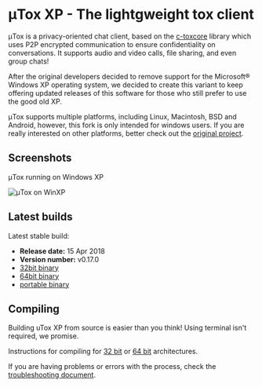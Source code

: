 # μTox XP - The lightgweight tox client

μTox is a privacy-oriented chat client, based on the [c-toxcore](https://github.com/TokTok/c-toxcore) library which uses P2P encrypted communication to ensure confidentiality on conversations. It supports audio and video calls, file sharing, and even group chats!

After the original developers decided to remove support for the Microsoft® Windows XP operating system, we decided to create this variant to keep offering updated releases of this software for those who still prefer to use the good old XP. 

μTox supports multiple platforms, including Linux, Macintosh, BSD and Android, however, this fork is only intended for windows users. If you are really interested on other platforms, better check out the [original project](https://github.com/uTox/uTox).

## Screenshots

μTox running on Windows XP

![μTox on WinXP](https://github.com/blueclouds8666/uTox_XP/raw/files/screenshot.png "μTox running on Windows XP")

## Latest builds

Latest stable build:
- **Release date:**  15 Apr 2018
- **Version number:**  v0.17.0
- [32bit binary](https://github.com/blueclouds8666/uTox_XP/raw/files/binaries/0.17.0/utox-i686.exe)
- [64bit binary](https://github.com/blueclouds8666/uTox_XP/raw/files/binaries/0.17.0/utox-AMD64.exe)
- [portable binary](https://github.com/blueclouds8666/uTox_XP/raw/files/binaries/0.17.0/utox-portable.7z)

## Compiling

Building uTox XP from source is easier than you think! Using terminal isn't required, we promise.

Instructions for compiling for [32 bit](https://github.com/blueclouds8666/uTox_XP/blob/legacy-0.17.0/COMPILE32.md) or [64 bit](https://github.com/blueclouds8666/uTox_XP/blob/legacy-0.17.0/COMPILE64.md) architectures.

If you are having problems or errors with the process, check the [troubleshooting document](TROUBLESHOOTING.md).
<br />
<br />
 